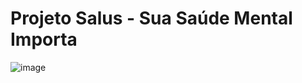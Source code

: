 # Projeto Salus - Sua Saúde Mental Importa
 
![image](https://user-images.githubusercontent.com/91072603/210078010-c3413f27-789a-43cd-8961-e34619e61ccf.png)
